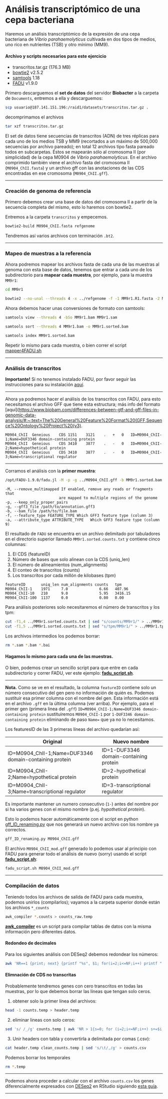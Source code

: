 # Análisis transcriptómico de una cepa bacteriana
Haremos un análisis transcriptómico de la expresión de una cepa bacteriana de *Vibrio parahaemolyticus* cultivada en dos tipos de medios, uno rico en nutrientes (TSB) y otro mínimo (MM9).

#### Archivo y scripts necesarios para este ejercicio

- transcritos.tar.gz (176.3 MB)
- [bowtie2](https://bowtie-bio.sourceforge.net/bowtie2/index.shtml) v2.5.2
- [samtools](https://www.htslib.org/) 1.18
- [FADU](https://github.com/IGS/FADU) v1.9.0

Primero descarguemos el **set de datos** del servidor **Biobacter** a la carpeta de `Documents`, entremos a ella y descarguemos:

```bash
scp usuario@187.141.151.196:/raid1/datasets/transcritos.tar.gz .
```
decomprimamos el archivos

```bash
tar xzf transcritos.tar.gz
```

El set de datos tiene secuencias de transcritos (ADN) de tres réplicas para cada uno de los medios TSB y MM9 (recortados a un máximo de 500,000 secuencias por archivo pareado); en total 12 archivos tipo fasta pareado todos en subcarpetas. Éstos se mapearán sólo al cromosoma II (por simplicidad) de la cepa M0904 de *Vibrio parahaemolyticus*.
En el archivo comprimido también viene el archivo fasta del cromosoma II (`M0904_ChII.fasta`) y un archivo gff con las anotaciones de las CDS encontradas en ese cromosoma (`M0904_ChII.gff`).
***
### Creación de genoma de referencia

Primero debemos crear una base de datos del cromosoma II a partir de la secuencia completa del mismo, esto lo haremos con bowtie2.

Entremos a la carpeta `transcritos` y empecemos.

```bash
bowtie2-build M0904_ChII.fasta refgenome
```
Tendremos así varios archivos con terminación `.bt2`.
***
### Mapeo de muestras a la referencia

Ahora podremos mapear los archivos fasta de cada una de las muestras al genoma con esta base de datos, tenemos que entrar a cada uno de los subdirectorio para **mapear cada muestra**, por ejemplo, para la muestra `MM9r1`:

```bash
cd MM9r1
```

```bash
bowtie2 --no-unal --threads 4 -x ../refgenome -f -1 MM9r1.R1.fasta -2 MM9r1.R2.fasta -S MM9r1.sam
```
Ahora debemos hacer unas conversiones de formato con samtools:
```bash
samtools view --threads 4 -bSo MM9r1.bam MM9r1.sam
```
```bash
samtools sort --threads 4 MM9r1.bam -o MM9r1.sorted.bam
```
```bash
samtools index MM9r1.sorted.bam
```
Repetir lo mismo para cada muestra, o bien correr el script [mapper4FADU.sh](Transcriptomica/scripts/mapper4FADU.sh)

***
### Análisis de transcritos
**Importante!** Si no tenemos instalado FADU, por favor seguir las instrucciones para su instalación [aquí](Instalación_FADU.md).
***
Ahora ya podremos hacer el análisis de los transcritos con FADU, para esto necesitamos el archivo GFF que tiene esta estructura; más info del formato [aquí](https://www.biobam.com/differences-between-gtf-and-gff-files-in-genomic-data-analysis/#:~:text=The%20General%20Feature%20Format%20(GFF,Sequence%20Ontology%20Project%20(v3).

```
M0904_ChII	Geneious	CDS	1151	3121	.	+	0	ID=M0904_ChII-1;Name=DUF3346 domain-containing protein
M0904_ChII	Geneious	CDS	3410	3877	.	-	0	ID=M0904_ChII-2;Name=hypothetical protein
M0904_ChII	Geneious	CDS	3410	3877	.	-	0	ID=M0904_ChII-3;Name=transcriptional regulator
```
***
Corramos el análisis con la **primer muestra**:

```bash
/opt/FADU-1.9.0/fadu.jl -M -p -g ../M0904_ChII.gff -b MM9r1.sorted.bam -o ../ -f "CDS" -a "ID"
```
```
-M, --remove_multimapped If enabled, remove any reads or fragments that
                        are mapped to multiple regions of the genome
-p, --keep_only_proper_pairs
-g, --gff3_file /path/to/annotation.gff3
-b, --bam_file /path/to/file.bam
-f, --feature_type FEATURE_TYPE Which GFF3 feature type (column 3)
-a, --attribute_type ATTRIBUTE_TYPE   Which GFF3 feature type (column 9)
```
El resultado de `FADU` se encuentra en un archivo delimitado por tabuladores en el directorio superior llamado `MM9r1.sorted.counts.txt` y contiene cinco columnas:

1. El CDS (featureID)
2. Número de bases que solo alinean con la CDS (uniq_len)
3. El número de alineamientos (num_alignments)
4. El conteo de transcritos (counts)
5. Los transcritos por cada millón de kilobases (tpm)

```
featureID       uniq_len num_alignments counts   tpm
M0904_ChII-1    1971     7.0	          6.66   407.96
M0904_ChII-10   210      9.0	          5.95   3416.15
M0904_ChII-100  1137     0.0	          0.00   0.00
```
Para análisis posteriores solo necesitaremos el número de transcritos y los tpm:
```bash
cut -f1,4 ../MM9r1.sorted.counts.txt | sed "s/counts/MM9r1/" > ../MM9r1.counts
cut -f1,5 ../MM9r1.sorted.counts.txt | sed "s/tpm/MM9r1/" > ../MM9r1.tpm
```

Los archivos intermedios los podemos borrar:
```bash
rm *.sam *.bam *.bai
```
#### Hagamos lo mismo para cada una de las muestras.
O bien, podemos crear un sencillo script para que entre en cada subdirectorio y correr FADU, ver este ejemplo: **[fadu_script.sh](Transcriptomica/scripts/fadu_script.sh)**.

***
**Nota.** Como se ve en el resultado, la columna `featureID` contiene solo un número consecutivo del gen pero no información de quién es. Podemos sustituir esa primer columna con el nombre del gen. Esta información está en el archivo `.gff` en la última columna (ver arriba). Por ejemplo, para el primer gen (primera linea del `.gff`) `ID=M0904_ChII-1;Name=DUF3346 domain-containing protein` sustituiremos `M0904_ChII-1` por `1-DUF3346 domain-containing protein` eliminando de paso `Name=` que ya no lo necesitamos.

Los featuresID de las 3 primeras líneas del archivo quedarían así:

| Original | Nuevo nombre |
| --- | --- |
|ID=M0904_ChII-1;Name=DUF3346 domain-containing protein|ID=1-DUF3346 domain-containing protein|
|ID=M0904_ChII-2;Name=hypothetical protein|ID=2-hypothetical protein|
|ID=M0904_ChII-3;Name=transcriptional regulator|ID=3-transcriptional regulator|

Es importante mantener un numero consecutivo (`1-`) antes del nombre por si ha varios genes con el mismo nombre (p.ej. *hypothetical protein*).

Esto lo podemos hacer automáticamente con el script en python [gff_ID_renaming.py](Transcriptomica/scripts/gff_ID_renaming.py) que nos generará un nuevo archivo con los nombre ya correctos.

```bash
gff_ID_renaming.py M0904_ChII.gff
```
El archivo `M0904_ChII_mod.gff` generado lo podemos usar al principio con FADU para generar todo el análisis de nuevo (sorry) usando el script **[fadu_script.sh](Transcriptomica/scripts/fadu_script.sh)**:
```bash
fadu_script.sh M0904_ChII_mod.gff
```
***

### Compilación de datos
Teniendo todos los archivos de salida de FADU para cada muestra, podemos unirlos (compilarlos); vayamos a la carpeta superior donde están los archivos `*_counts`

```bash
awk_compiler *.counts > counts_raw.temp
```
**[awk_compiler](Transcriptomica/scripts/awk_compiler.md)** es un script para compilar tablas de datos con la misma información pero diferentes datos.

#### Redondeo de decimales
Para los siguientes análisis con DESeq2 debemos redondear los números:
```bash
awk 'NR==1 {print; next} {printf "%s", $1; for(i=2;i<=NF;i++) printf " %d", int($i+0.5); print ""}' counts_raw.temp > counts.temp
```
#### Elimnación de CDS no transcritas
Probablemente tendremos genes con cero transcritos en todas las muestras, por lo que debemos borrar las líneas que tengan solo ceros.

1. obtener solo la primer línea del archivos:
```bash
head -1 counts.temp > header.temp
```
2. eliminar lineas con solo ceros:
```bash
sed 's/ /_/g' counts.temp | awk 'NR > 1{s=0; for (i=2;i<=NF;i++) s+=$i; if (s!=0)print}' | sed 's/_/ /g' > clean_counts.temp
```
3. Unir headers con tabla y convertirla a delimitada por comas (.csv):
```bash
cat header.temp clean_counts.temp | sed 's/\t/,/g' > counts.csv
```

Podemos borrar los temporales
```bash
rm *.temp
```
***
Podemos ahora proceder a calcular con el archivo `counts.csv` los genes diferencialmente expresados con [DESeq2](https://bioconductor.org/packages/release/bioc/html/DESeq2.html) en RStudio siguiendo [esta guía](DESeq2.md).
***

